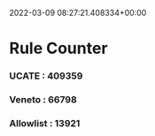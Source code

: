 2022-03-09 08:27:21.408334+00:00
# Rule Counter 
 ### UCATE : 409359

 ### Veneto : 66798

 ### Allowlist : 13921